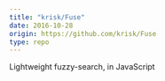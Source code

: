 ```yaml
---
title: "krisk/Fuse"
date: 2016-10-28
origin: https://github.com/krisk/Fuse
type: repo
---
```


Lightweight fuzzy-search, in JavaScript